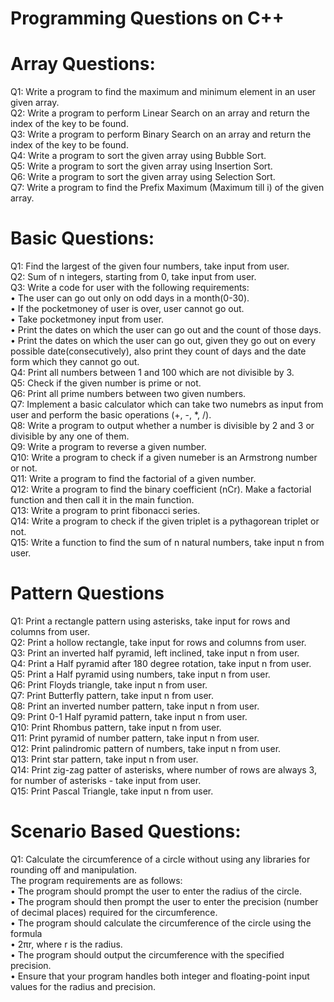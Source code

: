 # Programming Questions on C++

# Array Questions:
Q1: Write a program to find the maximum and minimum element in an user given array.\
Q2: Write a program to perform Linear Search on an array and return the index of the key to be found.\
Q3: Write a program to perform Binary Search on an array and return the index of the key to be found.\
Q4: Write a program to sort the given array using Bubble Sort.\
Q5: Write a program to sort the given array using Insertion Sort.\
Q6: Write a program to sort the given array using Selection Sort.\
Q7: Write a program to find the Prefix Maximum (Maximum till i) of the given array.

# Basic Questions:
Q1: Find the largest of the given four numbers, take input from user.\
Q2: Sum of n integers, starting from 0, take input from user.\
Q3: Write a code for user with the following requirements:\
•	The user can go out only on odd days in a month(0-30).\
•	If the pocketmoney of user is over, user cannot go out.\
•	Take pocketmoney input from user.\
•	Print the dates on which the user can go out and the count of those days.\
•	Print the dates on which the user can go out, given they go out on every possible date(consecutively), also print they count of days and the date form which they cannot go out.\
Q4: Print all numbers between 1 and 100 which are not divisible by 3.\
Q5: Check if the given number is prime or not.\
Q6: Print all prime numbers between two given numbers.\
Q7: Implement a basic calculator which can take two numebrs as input from user and perform the basic operations (+, -, *, /).\
Q8: Write a program to output whether a number is divisible by 2 and 3 or divisible by any one of them.\
Q9: Write a program to reverse a given number.\
Q10: Write a program to check if a given numeber is an Armstrong number or not.\
Q11: Write a program to find the factorial of a given number.\
Q12: Write a program to find the binary coefficient (nCr). Make a factorial function and then call it in the main function.\
Q13: Write a program to print fibonacci series.\
Q14: Write a program to check if the given triplet is a pythagorean triplet or not.\
Q15: Write a function to find the sum of n natural numbers, take input n from user.

# Pattern Questions
Q1: Print a rectangle pattern using asterisks, take input for rows and columns from user.\
Q2: Print a hollow rectangle, take input for rows and columns from user.\
Q3: Print an inverted half pyramid, left inclined, take input n from user.\
Q4: Print a Half pyramid after 180 degree rotation, take input n from user.\
Q5: Print a Half pyramid using numbers, take input n from user.\
Q6: Print Floyds triangle, take input n from user.\
Q7: Print Butterfly pattern, take input n from user.\
Q8: Print an inverted number pattern, take input n from user.\
Q9: Print 0-1 Half pyramid pattern, take input n from user.\
Q10: Print Rhombus pattern, take input n from user.\
Q11: Print pyramid of number pattern, take input n from user.\
Q12: Print palindromic pattern of numbers, take input n from user.\
Q13: Print star pattern, take input n from user.\
Q14: Print zig-zag patter of asterisks, where number of rows are always 3, for number of asterisks - take input from user.\
Q15: Print Pascal Triangle, take input n from user.

# Scenario Based Questions:
Q1: Calculate the circumference of a circle without using any libraries for rounding off and manipulation.\
The program requirements are as follows:\
•	The program should prompt the user to enter the radius of the circle.\
•	The program should then prompt the user to enter the precision (number of decimal places) required for the circumference.\
•	The program should calculate the circumference of the circle using the formula \
•	2πr, where  r is the radius.\
•	The program should output the circumference with the specified precision.\
•	Ensure that your program handles both integer and floating-point input values for the radius and precision.

